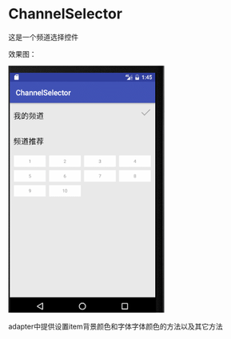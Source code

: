 # ChannelSelector
这是一个频道选择控件

效果图：

![image](https://github.com/hxy/ChannelSelector/blob/master/demonstration.gif)

adapter中提供设置item背景颜色和字体字体颜色的方法以及其它方法
